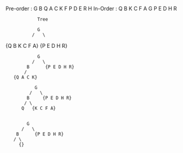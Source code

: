  Pre-order : G B Q A C K F P D E R H 
 In-Order  : Q B K C F A G P E D H R

                Tree
                
                G
              /   \
{Q B K C F A}       {P E D H R}


                G
              /   \
            B      {P E D H R}
           /        
       {Q A C K}    

               G
             /   \
            B     {P E D H R}  
           / \
          Q   {K C F A}
            
    
            G
          /   \
        B      {P E D H R}
       / \
         {}        
     
